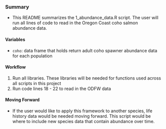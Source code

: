 ### Summary
- This README summarizes the 1_abundance_data.R script. The user will run all lines of code to read in the Oregon Coast coho salmon abundance data.

#### Variables
- `coho`: data frame that holds return adult coho spawner abundance data for each population

#### Workflow
1. Run all libraries. These libraries will be needed for functions used across all scripts in this project
2. Run code lines 18 - 22 to read in the ODFW data 


#### Moving Forward
- If the user would like to apply this framework to another species, life history data would be needed moving forward. This script would be where to include new species data that contain abundance over time.

